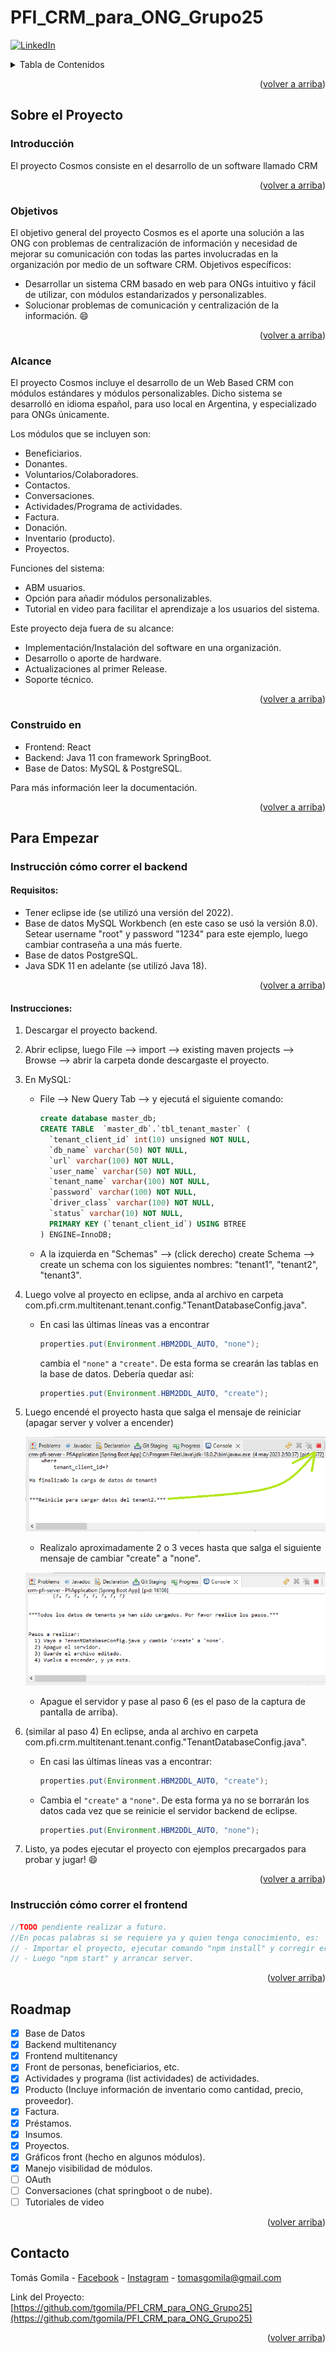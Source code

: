 <!-- Basado en template de este link https://github.com/othneildrew/Best-README-Template/blob/master/README.md-->
<a name="readme-top"></a>

# PFI_CRM_para_ONG_Grupo25
[![LinkedIn][linkedin-shield]][linkedin-url]

<!-- TABLE OF CONTENTS -->
<details>
  <summary>Tabla de Contenidos</summary>
  <ol>
    <li>
      <a href="#sobre-el-proyecto">Sobre el Proyecto</a>
      <ul>
        <li><a href="#introducción">Introducción</a></li>
        <li><a href="#objetivos">Objetivos</a></li>
        <li><a href="#alcance">Alcance</a></li>
        <li><a href="#construido-en">Construido en</a></li>
      </ul>
    </li>
    <li>
      <a href="#para-empezar">Para Empezar</a>
      <ul>
        <li><a href="#instrucción-cómo-correr-el-backend">Instrucción cómo correr el backend</a></li>
        <ul>
          <li><a href="#requisitos">Requisitos</a></li>
          <li><a href="#instrucciones">Instrucciones</a></li>
        </ul>
        <li><a href="#instrucción-cómo-correr-el-frontend">Instrucción cómo correr el frontend</a></li>
      </ul>
    </li>
    <li><a href="#roadmap">Roadmap</a></li>
    <li><a href="#contacto">Contacto</a></li>
  </ol>
</details>

<p align="right">(<a href="#readme-top">volver a arriba</a>)</p>



<!-- SOBRE EL PROYECTO -->
## Sobre el Proyecto

### Introducción

El proyecto Cosmos consiste en el desarrollo de un software llamado CRM

<p align="right">(<a href="#readme-top">volver a arriba</a>)</p>



### Objetivos
El objetivo general del proyecto Cosmos es el aporte una solución a las ONG con problemas de centralización de información y necesidad de mejorar su comunicación con todas las partes involucradas en la organización por medio de un software CRM.
Objetivos específicos:
* Desarrollar un sistema CRM basado en web para ONGs intuitivo y fácil de utilizar, con módulos estandarizados y personalizables.
* Solucionar problemas de comunicación y centralización de la información. 
:smile:

<p align="right">(<a href="#readme-top">volver a arriba</a>)</p>



### Alcance
El proyecto Cosmos incluye el desarrollo de un Web Based CRM con módulos estándares y módulos personalizables. Dicho sistema se desarrolló en idioma español, para uso local en Argentina, y especializado para ONGs únicamente.

Los módulos que se incluyen son:
* Beneficiarios.
* Donantes.
* Voluntarios/Colaboradores.
* Contactos.
* Conversaciones.
* Actividades/Programa de actividades.
* Factura.
* Donación.
* Inventario (producto).
* Proyectos.

Funciones del sistema:
* ABM usuarios.
* Opción para añadir módulos personalizables.
* Tutorial en video para facilitar el aprendizaje a los usuarios del sistema.

Este proyecto deja fuera de su alcance:
* Implementación/Instalación del software en una organización.
* Desarrollo o aporte de hardware.
* Actualizaciones al primer Release.
* Soporte técnico.

<p align="right">(<a href="#readme-top">volver a arriba</a>)</p>



### Construido en
* Frontend: React
* Backend: Java 11 con framework SpringBoot.
* Base de Datos: MySQL & PostgreSQL.

Para más información leer la documentación.

<p align="right">(<a href="#readme-top">volver a arriba</a>)</p>

<!-- GETTING STARTED -->
## Para Empezar

### Instrucción cómo correr el backend

#### Requisitos:
* Tener eclipse ide (se utilizó una versión del 2022).
* Base de datos MySQL Workbench (en este caso se usó la versión 8.0). Setear username "root" y password "1234" para este ejemplo, luego cambiar contraseña a una más fuerte.
* Base de datos PostgreSQL.
* Java SDK 11 en adelante (se utilizó Java 18).

<p align="right">(<a href="#readme-top">volver a arriba</a>)</p>



#### Instrucciones:
1)	Descargar el proyecto backend.
2)	Abrir eclipse, luego File --> import --> existing maven projects --> Browse --> abrir la carpeta donde descargaste el proyecto.
3)	En MySQL: 
    *	File --> New Query Tab --> y ejecutá el siguiente comando:
          ```sql
          create database master_db;
          CREATE TABLE  `master_db`.`tbl_tenant_master` (
            `tenant_client_id` int(10) unsigned NOT NULL,
            `db_name` varchar(50) NOT NULL,
            `url` varchar(100) NOT NULL,
            `user_name` varchar(50) NOT NULL,
            `tenant_name` varchar(100) NOT NULL,
            `password` varchar(100) NOT NULL,
            `driver_class` varchar(100) NOT NULL,
            `status` varchar(10) NOT NULL,
            PRIMARY KEY (`tenant_client_id`) USING BTREE
          ) ENGINE=InnoDB;
          ```
    *	A la izquierda en "Schemas" --> (click derecho) create Schema --> create un schema con los siguientes nombres: "tenant1", "tenant2", "tenant3".
4)	Luego volve al proyecto en eclipse, anda al archivo en carpeta com.pfi.crm.multitenant.tenant.config."TenantDatabaseConfig.java".
    *	En casi las últimas líneas vas a encontrar 
          ```java
          properties.put(Environment.HBM2DDL_AUTO, "none");
          ```
          cambia el ``` "none" ``` a ``` "create" ```. De esta forma se crearán las tablas en la base de datos. Debería quedar así:
          ```java
          properties.put(Environment.HBM2DDL_AUTO, "create");
          ```
5)	Luego encendé el proyecto hasta que salga el mensaje de reiniciar (apagar server y volver a encender)

    ![Paso5_Reinicio1][paso-5-reinicio-1-screenshot]
    
    * Realizalo aproximadamente 2 o 3 veces hasta que salga el siguiente mensaje de cambiar "create" a "none".
    
    ![Paso5_Reinicio2][paso-5-reinicio-final-screenshot]
    
    * Apague el servidor y pase al paso 6 (es el paso de la captura de pantalla de arriba).
    
6)	(similar al paso 4) En eclipse, anda al archivo en carpeta com.pfi.crm.multitenant.tenant.config."TenantDatabaseConfig.java".
    *	En casi las últimas líneas vas a encontrar:
          ```java
          properties.put(Environment.HBM2DDL_AUTO, "create");
          ```
    *	Cambia el ``` "create" ``` a ``` "none" ```. De esta forma ya no se borrarán los datos cada vez que se reinicie el servidor backend de eclipse.
          ```java
          properties.put(Environment.HBM2DDL_AUTO, "none");
          ```
14) Listo, ya podes ejecutar el proyecto con ejemplos precargados para probar y jugar! 😄

<p align="right">(<a href="#readme-top">volver a arriba</a>)</p>

### Instrucción cómo correr el frontend

```java
//TODO pendiente realizar a futuro.
//En pocas palabras si se requiere ya y quien tenga conocimiento, es:
// - Importar el proyecto, ejecutar comando "npm install" y corregir errores que salgan en consola googleando.
// - Luego "npm start" y arrancar server.
```

<p align="right">(<a href="#readme-top">volver arriba</a>)</p>


<!-- ROADMAP -->
## Roadmap

- [x] Base de Datos
- [x] Backend multitenancy
- [x] Frontend multitenancy
- [x] Front de personas, beneficiarios, etc.
- [x] Actividades y programa (list actividades) de actividades.
- [x] Producto (Incluye información de inventario como cantidad, precio, proveedor).
- [x] Factura.
- [x] Préstamos.
- [x] Insumos.
- [x] Proyectos.
- [x] Gráficos front (hecho en algunos módulos).
- [x] Manejo visibilidad de módulos.
- [ ] OAuth
- [ ] Conversaciones (chat springboot o de nube).
- [ ] Tutoriales de video

<p align="right">(<a href="#readme-top">volver arriba</a>)</p>



<!-- CONTACT -->
## Contacto

Tomás Gomila - [Facebook](https://www.facebook.com/tomas.gomila) - [Instagram](https://www.instagram.com/tomas.gomila/) - tomasgomila@gmail.com

Link del Proyecto: [https://github.com/tgomila/PFI_CRM_para_ONG_Grupo25](https://github.com/tgomila/PFI_CRM_para_ONG_Grupo25)

<p align="right">(<a href="#readme-top">volver arriba</a>)</p>


<!-- LINKS & IMAGES -->
[linkedin-shield]: https://img.shields.io/badge/-LinkedIn-black.svg?style=for-the-badge&logo=linkedin&colorB=555
[linkedin-url]: https://www.linkedin.com/in/tomas-gomila/

[paso-5-reinicio-1-screenshot]: images/Paso5_Reinicio1.PNG
[paso-5-reinicio-final-screenshot]: images/Paso5_ReinicioFin.PNG
<!-- OLD IMAGES -->
[paso-tenant3-mysql-screenshot]: images/PasoTenant3MySQL.png
[paso-tenant2-mysql-screenshot]: images/PasoTenant2MySQL.png
[paso-tenant1-mysql-screenshot]: images/PasoTenant1MySQL.png
[paso-tenants-mysql-screenshot]: images/PasoTenantsMySQL.png
